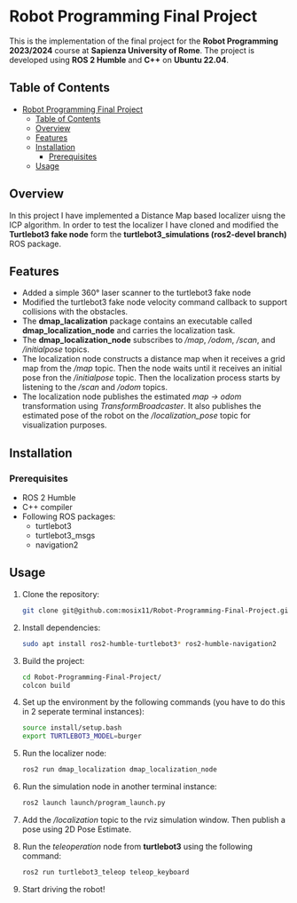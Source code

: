 # Robot Programming Final Project

This is the implementation of the final project for the **Robot Programming 2023/2024** course at **Sapienza University of Rome**. The project is developed using **ROS 2 Humble** and **C++** on **Ubuntu 22.04**.

## Table of Contents

- [Robot Programming Final Project](#robot-programming-final-project)
  - [Table of Contents](#table-of-contents)
  - [Overview](#overview)
  - [Features](#features)
  - [Installation](#installation)
    - [Prerequisites](#prerequisites)
  - [Usage](#usage)

## Overview

In this project I have implemented a Distance Map based localizer uisng the ICP algorithm. In order to test the localizer I have cloned and modified the **Turtlebot3 fake node** form the **turtlebot3_simulations (ros2-devel branch)** ROS package.

## Features

- Added a simple 360° laser scanner to the turtlebot3 fake node
- Modified the turtlebot3 fake node velocity command callback to support collisions with the obstacles.
- The **dmap_lacalization** package contains an executable called **dmap_localization_node** and carries the localization task.
- The **dmap_localization_node** subscribes to */map*, */odom*, */scan*, and */initialpose* topics.
- The localization node constructs a distance map when it receives a grid map from the */map* topic. Then the node waits until it receives an initial pose fron the */initialpose* topic. Then the localization process starts by listening to the */scan* and */odom* topics.
- The localization node publishes the estimated *map -> odom* transformation using *TransformBroadcaster*. It also publishes the estimated pose of the robot on the */localization_pose* topic for visualization purposes.

## Installation

### Prerequisites

- ROS 2 Humble
- C++ compiler
- Following ROS packages:
  - turtlebot3
  - turtlebot3_msgs
  - navigation2

## Usage

1. Clone the repository:

    ```bash
    git clone git@github.com:mosix11/Robot-Programming-Final-Project.git
    ```

2. Install dependencies:

    ```bash
    sudo apt install ros2-humble-turtlebot3* ros2-humble-navigation2
    ```

3. Build the project:

    ```bash
    cd Robot-Programming-Final-Project/
    colcon build
    ```

4. Set up the environment by the following commands (you have to do this in 2 seperate terminal instances):

    ```bash
    source install/setup.bash
    export TURTLEBOT3_MODEL=burger
    ```

5. Run the localizer node:

    ```bash
    ros2 run dmap_localization dmap_localization_node
    ```

6. Run the simulation node in another terminal instance:

    ```bash
    ros2 launch launch/program_launch.py
    ```

7. Add the */localization* topic to the rviz simulation window. Then publish a pose using 2D Pose Estimate.
8. Run the *teleoperation* node from **turtlebot3** using the following command:

    ```bash
    ros2 run turtlebot3_teleop teleop_keyboard
    ```

9. Start driving the robot!
